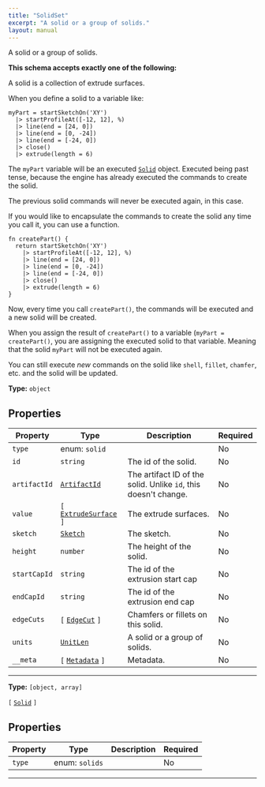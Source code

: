 ```yaml
---
title: "SolidSet"
excerpt: "A solid or a group of solids."
layout: manual
---
```


A solid or a group of solids.





**This schema accepts exactly one of the following:**

A solid is a collection of extrude surfaces.

When you define a solid to a variable like:

```kcl
myPart = startSketchOn('XY')
  |> startProfileAt([-12, 12], %)
  |> line(end = [24, 0])
  |> line(end = [0, -24])
  |> line(end = [-24, 0])
  |> close()
  |> extrude(length = 6)
```

The `myPart` variable will be an executed [`Solid`](/docs/kcl/types/Solid) object. Executed being past tense, because the engine has already executed the commands to create the solid.

The previous solid commands will never be executed again, in this case.

If you would like to encapsulate the commands to create the solid any time you call it, you can use a function.

```kcl
fn createPart() {
  return startSketchOn('XY')
    |> startProfileAt([-12, 12], %)
    |> line(end = [24, 0])
    |> line(end = [0, -24])
    |> line(end = [-24, 0])
    |> close()
    |> extrude(length = 6)
}
```

Now, every time you call `createPart()`, the commands will be executed and a new solid will be created.

When you assign the result of `createPart()` to a variable (`myPart = createPart()`, you are assigning the executed solid to that variable. Meaning that the solid `myPart` will not be executed again.

You can still execute _new_ commands on the solid like `shell`, `fillet`, `chamfer`, etc. and the solid will be updated.

**Type:** `object`





## Properties

| Property | Type | Description | Required |
|----------|------|-------------|----------|
| `type` |enum: `solid`|  | No |
| `id` |`string`| The id of the solid. | No |
| `artifactId` |[`ArtifactId`](/docs/kcl/types/ArtifactId)| The artifact ID of the solid.  Unlike `id`, this doesn't change. | No |
| `value` |`[` [`ExtrudeSurface`](/docs/kcl/types/ExtrudeSurface) `]`| The extrude surfaces. | No |
| `sketch` |[`Sketch`](/docs/kcl/types/Sketch)| The sketch. | No |
| `height` |`number`| The height of the solid. | No |
| `startCapId` |`string`| The id of the extrusion start cap | No |
| `endCapId` |`string`| The id of the extrusion end cap | No |
| `edgeCuts` |`[` [`EdgeCut`](/docs/kcl/types/EdgeCut) `]`| Chamfers or fillets on this solid. | No |
| `units` |[`UnitLen`](/docs/kcl/types/UnitLen)| A solid or a group of solids. | No |
| `__meta` |`[` [`Metadata`](/docs/kcl/types/Metadata) `]`| Metadata. | No |


----

**Type:** `[object, array]`

`[` [`Solid`](/docs/kcl/types/Solid) `]`



## Properties

| Property | Type | Description | Required |
|----------|------|-------------|----------|
| `type` |enum: `solids`|  | No |


----




